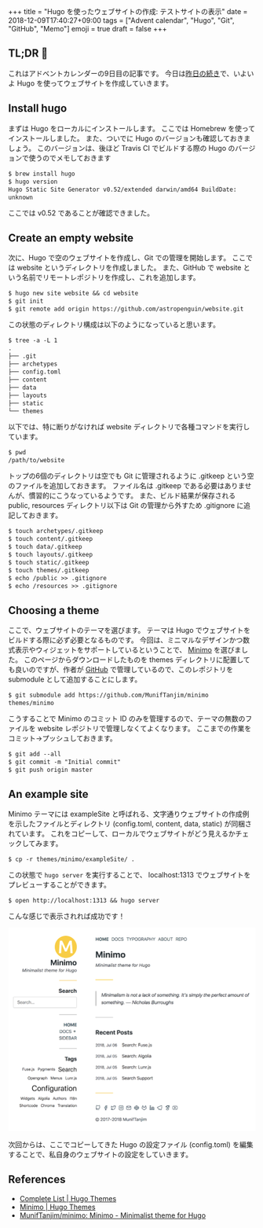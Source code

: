 +++
title = "Hugo を使ったウェブサイトの作成: テストサイトの表示"
date  = 2018-12-09T17:40:27+09:00
tags  = ["Advent calendar", "Hugo", "Git", "GitHub", "Memo"]
emoji = true
draft = false
+++

## TL;DR :christmas_tree:

これはアドベントカレンダーの9日目の記事です。
今日は[昨日の続き](/blog/14)で、いよいよ Hugo を使ってウェブサイトを作成していきます。

## Install hugo

まずは Hugo をローカルにインストールします。
ここでは Homebrew を使ってインストールしました。
また、ついでに Hugo のバージョンも確認しておきましょう。
このバージョンは、後ほど Travis CI でビルドする際の Hugo のバージョンで使うのでメモしておきます

```shell
$ brew install hugo
$ hugo version
Hugo Static Site Generator v0.52/extended darwin/amd64 BuildDate: unknown
```

ここでは v0.52 であることが確認できました。

## Create an empty website

次に、Hugo で空のウェブサイトを作成し、Git での管理を開始します。
ここでは website というディレクトリを作成しました。
また、GitHub で website という名前でリモートレポジトリを作成し、これを追加します。

```shell
$ hugo new site website && cd website
$ git init
$ git remote add origin https://github.com/astropenguin/website.git
```

この状態のディレクトリ構成は以下のようになっていると思います。

```shell
$ tree -a -L 1
.
├── .git
├── archetypes
├── config.toml
├── content
├── data
├── layouts
├── static
└── themes
```

以下では、特に断りがなければ website ディレクトリで各種コマンドを実行しています。

```shell
$ pwd
/path/to/website
```

トップの6個のディレクトリは空でも Git に管理されるように .gitkeep という空のファイルを追加しておきます。
ファイル名は .gitkeep である必要はありませんが、慣習的にこうなっているようです。
また、ビルド結果が保存される public, resources ディレクトリ以下は Git の管理から外すため .gitignore に追記しておきます。

```shell
$ touch archetypes/.gitkeep
$ touch content/.gitkeep
$ touch data/.gitkeep
$ touch layouts/.gitkeep
$ touch static/.gitkeep
$ touch themes/.gitkeep
$ echo /public >> .gitignore
$ echo /resources >> .gitignore
```

## Choosing a theme

ここで、ウェブサイトのテーマを選びます。
テーマは Hugo でウェブサイトをビルドする際に必ず必要となるものです。
今回は、ミニマルなデザインかつ数式表示やウィジェットをサポートしているということで、 [Minimo](https://themes.gohugo.io/minimo/) を選びました。
このページからダウンロードしたものを themes ディレクトリに配置しても良いのですが、作者が [GitHub](https://github.com/MunifTanjim/minimo) で管理しているので、このレポジトリを submodule として追加することにします。

```shell
$ git submodule add https://github.com/MunifTanjim/minimo themes/minimo
```

こうすることで Minimo のコミット ID のみを管理するので、テーマの無数のファイルを website レポジトリで管理しなくてよくなります。
ここまでの作業をコミット→プッシュしておきます。

```shell
$ git add --all
$ git commit -m "Initial commit"
$ git push origin master
```

## An example site

Minimo テーマには exampleSite と呼ばれる、文字通りウェブサイトの作成例を示したファイルとディレクトリ (config.toml, content, data, static) が同梱されています。
これをコピーして、ローカルでウェブサイトがどう見えるかチェックしてみます。

```shell
$ cp -r themes/minimo/exampleSite/ .
```

この状態で `hugo server` を実行することで、 localhost:1313 でウェブサイトをプレビューすることができます。

```shell
$ open http://localhost:1313 && hugo server
```

こんな感じで表示されれば成功です！

![](examplesite.png)

次回からは、ここでコピーしてきた Hugo の設定ファイル (config.toml) を編集することで、私自身のウェブサイトの設定をしていきます。

## References

+ [Complete List \| Hugo Themes](https://themes.gohugo.io/)
+ [Minimo \| Hugo Themes](https://themes.gohugo.io/minimo/)
+ [MunifTanjim/minimo: Minimo \- Minimalist theme for Hugo](https://github.com/MunifTanjim/minimo)
